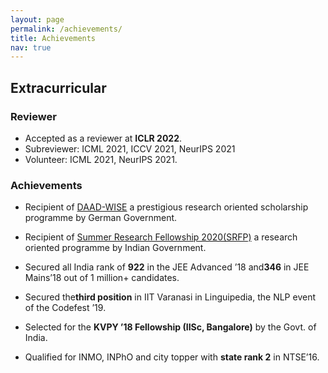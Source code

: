 ```yaml
---
layout: page
permalink: /achievements/
title: Achievements
nav: true
---
```



## Extracurricular

 ### Reviewer
  * Accepted as a reviewer at **ICLR 2022**.
  * Subreviewer: ICML 2021, ICCV 2021, NeurIPS 2021  </li>
  * Volunteer: ICML 2021, NeurIPS 2021.

   ### Achievements
* Recipient of [DAAD-WISE](https://www2.daad.de/deutschland/stipendium/datenbank/en/21148-scholarship-database/?detail=50015295) a prestigious research oriented scholarship 
programme by German Government.

* Recipient of [Summer Research Fellowship 2020(SRFP)](https://www.ias.ac.in/) a research oriented programme by Indian Government.

* Secured all India rank of **922** in the JEE Advanced ’18 and**346** in JEE Mains’18 out of 1 million+ candidates.

* Secured the**third position** in IIT Varanasi in Linguipedia, the NLP event of the Codefest ’19.

* Selected for the **KVPY ’18 Fellowship (IISc, Bangalore)** by the Govt. of India.

* Qualified for INMO, INPhO and city topper with **state rank 2** in NTSE’16.
